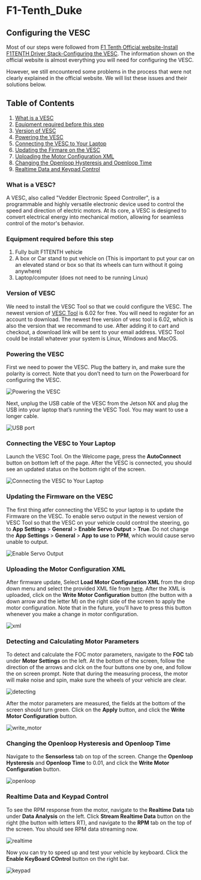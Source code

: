 # F1-Tenth_Duke
## Configuring the VESC
 Most of our steps were followed from [F1 Tenth Official website-Install F1TENTH Driver Stack-Configuring the VESC](https://f1tenth.org/build.html#). The information shown on the official website is almost everything you will need for configuring the VESC.

 However, we still encountered some problems in the process that were not clearly explained in the official website. We will list these issues and their solutions below.

## Table of Contents
1. [What is a VESC](#WhatisaVESC)
2. [Equipment required before this step](#Equipment)
3. [Version of VESC](#version)
4. [Powering the VESC](#Power)
5. [Connecting the VESC to Your Laptop](#Connect)
6. [Updating the Firmare on the VESC](#Firmare)
7. [Uploading the Motor Configuration XML](#XML)
8. [Changing the Openloop Hysteresis and Openloop Time](#Openloop)
9. [Realtime Data and Keypad Control](#Realtime)

<a name="WhatisaVESC"></a>
### What is a VESC?
 A VESC, also called "Vedder Electronic Speed Controller", is a programmable and highly versatile electronic device used to control the speed and direction of electric motors. At its core, a VESC is designed to convert electrical energy into mechanical motion, allowing for seamless control of the motor's behavior.

<a name="Equipment"></a>
### Equipment required before this step
 1. Fully built F1TENTH vehicle
 2. A box or Car stand to put vehicle on (This is important to put your car on an elevated stand or box so that its wheels can turn without it going anywhere)
 3. Laptop/computer (does not need to be running Linux)

<a name="Version"></a>
### Version of VESC
 We need to install the VESC Tool so that we could configure the VESC. The newest version of [VESC Tool](https://vesc-project.com/node/17#) is 6.02 for free. You will need to register for an account to download. The newest free version of vesc tool is 6.02, which is also the version that we recommand to use. After adding it to cart and checkout, a download link will be sent to your email address. VESC Tool could be install whatever your system is Linux, Windows and MacOS.

<a name="Power"></a> 
### Powering the VESC
 First we need to power the VESC. Plug the battery in, and make sure the polarity is correct. Note that you don’t need to turn on the Powerboard for configuring the VESC.

![Powering the VESC](Images/power.png)

Next, unplug the USB cable of the VESC from the Jetson NX and plug the USB into your laptop that’s running the VESC Tool. You may want to use a longer cable.

![USB port](Images/usb.png)

<a name="Connect"></a>
### Connecting the VESC to Your Laptop
 Launch the VESC Tool. On the Welcome page, press the **AutoConnect** button on bottom left of the page. After the VESC is connected, you should see an updated status on the bottom right of the screen.

![Connecting the VESC to Your Laptop](Images/Connect.png)

<a name="Firmware"></a>
### Updating the Firmware on the VESC
 The first thing atfer connecting the VESC to your laptop is to update the Firmware on the VESC. To enable servo output in the newest version of VESC Tool so that the VESC on your vehicle could control the steering, go to **App Settings** > **General** > **Enable Servo Output** > **True**. Do not change the **App Settings** > **General** > **App to use** to **PPM**, which would cause servo unable to output.

![Enable Servo Output](Images/Servo_output.png)

<a name="XML"></a> 
### Uploading the Motor Configuration XML
 After firmware update, Select **Load Motor Configuration XML** from the drop down menu and select the provided XML file from [here](https://drive.google.com/file/d/1-KiAh3hCROPZAPeOJtXWvfxKY35lhhTO/view). After the XML is uploaded, click on the **Write Motor Configuration** button (the button with a down arrow and the letter M) on the right side of the screen to apply the motor configuration. Note that in the future, you’ll have to press this button whenever you make a change in motor configuration.

![xml](Images/XML.png)

<a name="detecting"></a> 
### Detecting and Calculating Motor Parameters
 To detect and calculate the FOC motor parameters, navigate to the **FOC** tab under **Motor Settings** on the left. At the bottom of the screen, follow the direction of the arrows and clck on the four buttons one by one, and follow the on screen prompt. Note that during the measuring process, the motor will make noise and spin, make sure the wheels of your vehicle are clear.

![detecting](Images/detecting.png)

 After the motor parameters are measured, the fields at the bottom of the screen should turn green. Click on the **Apply** button, and click the **Write Motor Configuration** button.

![write_motor](Images/write_motor.png)

<a name="Openloop"></a>
### Changing the Openloop Hysteresis and Openloop Time
 Navigate to the **Sensorless** tab on top of the screen. Change the **Openloop Hysteresis** and **Openloop Time** to 0.01, and click the **Write Motor Configuration** button.

![openloop](Images/openloop.png)

<a name="Realtime"></a>
### Realtime Data and Keypad Control
 To see the RPM response from the motor, navigate to the **Realtime Data** tab under **Data Analysis** on the left. Click **Stream Realtime Data** button on the right (the button with letters RT), and navigate to the **RPM** tab on the top of the screen. You should see RPM data streaming now.

![realtime](Images/realtime.png)

 Now you can try to speed up and test your vehicle by keyboard. Click the **Enable KeyBoard COntrol** button on the right bar.

![keypad](Images/keypad.png)
